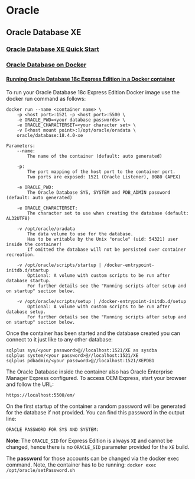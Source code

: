 # Oracle

## Oracle Database XE

### [Oracle Database XE Quick Start](https://www.oracle.com/database/technologies/appdev/xe/quickstart.html)

### [Oracle Database on Docker](https://github.com/oracle/docker-images/tree/master/OracleDatabase/SingleInstance)

#### [Running Oracle Database 18c Express Edition in a Docker container](https://github.com/oracle/docker-images/tree/master/OracleDatabase/SingleInstance)

To run your Oracle Database 18c Express Edition Docker image use the docker run command as follows:

    docker run --name <container name> \
        -p <host port>:1521 -p <host port>:5500 \
        -e ORACLE_PWD=<your database passwords> \
        -e ORACLE_CHARACTERSET=<your character set> \
        -v [<host mount point>:]/opt/oracle/oradata \
        oracle/database:18.4.0-xe

    Parameters:
        --name:
            The name of the container (default: auto generated)

        -p:
            The port mapping of the host port to the container port.
            Two ports are exposed: 1521 (Oracle Listener), 8080 (APEX)

        -e ORACLE_PWD:
            The Oracle Database SYS, SYSTEM and PDB_ADMIN password (default: auto generated)

        -e ORACLE_CHARACTERSET:
            The character set to use when creating the database (default: AL32UTF8)

        -v /opt/oracle/oradata
            The data volume to use for the database.
            Has to be writable by the Unix "oracle" (uid: 54321) user inside the container!
            If omitted the database will not be persisted over container recreation.

        -v /opt/oracle/scripts/startup | /docker-entrypoint-initdb.d/startup
            Optional: A volume with custom scripts to be run after database startup.
            For further details see the "Running scripts after setup and on startup" section below.

        -v /opt/oracle/scripts/setup | /docker-entrypoint-initdb.d/setup
            Optional: A volume with custom scripts to be run after database setup.
            For further details see the "Running scripts after setup and on startup" section below.

Once the container has been started and the database created you can connect to it just like to any other database:

    sqlplus sys/<your password>@//localhost:1521/XE as sysdba
    sqlplus system/<your password>@//localhost:1521/XE
    sqlplus pdbadmin/<your password>@//localhost:1521/XEPDB1

The Oracle Database inside the container also has Oracle Enterprise Manager Express configured. To access OEM Express, start your browser and follow the URL:

    https://localhost:5500/em/

On the first startup of the container a random password will be generated for the database if not provided. You can find this password in the output line:

    ORACLE PASSWORD FOR SYS AND SYSTEM:

**Note**: The `ORACLE_SID` for Express Edition is always `XE` and cannot be changed, hence there is no `ORACLE_SID` parameter provided for the `XE` build.

The **password** for those accounts can be changed via the docker exec command. Note, the container has to be running: `docker exec /opt/oracle/setPassword.sh`
